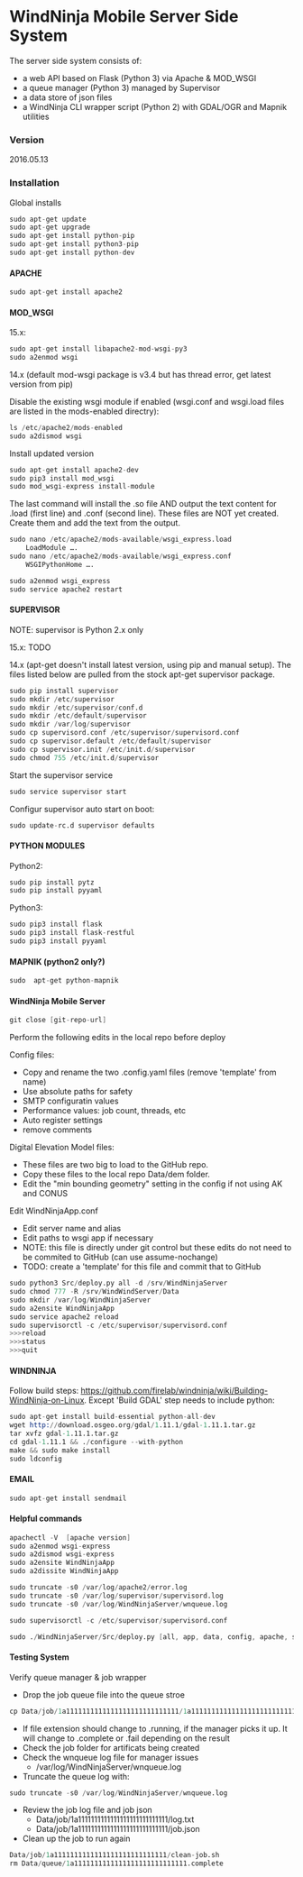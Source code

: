 # WindNinja Mobile Server Side System

The server side system consists of:
 - a web API based on Flask (Python 3) via Apache & MOD_WSGI
 - a queue manager (Python 3) managed by Supervisor
 - a data store of json files
 - a WindNinja CLI wrapper script (Python 2) with GDAL/OGR and Mapnik utilities

### Version 
2016.05.13

### Installation

Global installs
```s
sudo apt-get update
sudo apt-get upgrade
sudo apt-get install python-pip
sudo apt-get install python3-pip
sudo apt-get install python-dev
```

#### APACHE
```s
sudo apt-get install apache2
```

#### MOD_WSGI
15.x:
```s
sudo apt-get install libapache2-mod-wsgi-py3
sudo a2enmod wsgi
```

14.x (default mod-wsgi package is v3.4 but has thread error, get latest version from pip)

Disable the existing wsgi module if enabled (wsgi.conf and wsgi.load files are listed in the mods-enabled directry):
```s
ls /etc/apache2/mods-enabled
sudo a2dismod wsgi
```
Install updated version
```s
sudo apt-get install apache2-dev
sudo pip3 install mod_wsgi
sudo mod_wsgi-express install-module
```
The last command will install the .so file AND output the text content for .load (first line) and .conf (second line).  These files are NOT yet created.  Create them and add the text from the output.
```s
sudo nano /etc/apache2/mods-available/wsgi_express.load
	LoadModule ….
sudo nano /etc/apache2/mods-available/wsgi_express.conf
	WSGIPythonHome ….

sudo a2enmod wsgi_express
sudo service apache2 restart
```

#### SUPERVISOR
NOTE: supervisor is Python 2.x only

15.x:  TODO

14.x (apt-get doesn't install latest version, using pip and manual setup). The files listed below are pulled from the stock apt-get supervisor package. 
```s
sudo pip install supervisor
sudo mkdir /etc/supervisor
sudo mkdir /etc/supervisor/conf.d
sudo mkdir /etc/default/supervisor
sudo mkdir /var/log/supervisor
sudo cp supervisord.conf /etc/supervisor/supervisord.conf
sudo cp supervisor.default /etc/default/supervisor
sudo cp supervisor.init /etc/init.d/supervisor 
sudo chmod 755 /etc/init.d/supervisor
```

Start the supervisor service 
```s
sudo service supervisor start
```
Configur supervisor auto start on boot:
```s
sudo update-rc.d supervisor defaults
```


#### PYTHON MODULES
Python2:
```s
sudo pip install pytz
sudo pip install pyyaml
```
Python3:
```s
sudo pip3 install flask
sudo pip3 install flask-restful
sudo pip3 install pyyaml
```
#### MAPNIK (python2 only?)
```s
sudo  apt-get python-mapnik
```

#### WindNinja Mobile Server
```s
git close [git-repo-url]
```
Perform the following edits in the local repo before deploy

Config files:
- Copy and rename the two .config.yaml files (remove 'template' from name)
- Use absolute paths for safety
- SMTP configuratin values
- Performance values: job count, threads, etc
- Auto register settings
- remove comments

Digital Elevation Model files:  
- These files are two big to load to the GitHub repo.  
- Copy these files to the local repo Data/dem folder.  
- Edit the "min bounding geometry" setting in the config if not using AK and CONUS

Edit WindNinjaApp.conf 
- Edit server name and alias 
- Edit paths to wsgi app if necessary
- NOTE: this file is directly under git control but these edits do not need to be commited to GitHub (can use assume-nochange)
- TODO: create a 'template' for this file and commit that to GitHub

```s
sudo python3 Src/deploy.py all -d /srv/WindNinjaServer
sudo chmod 777 -R /srv/WindWindServer/Data
sudo mkdir /var/log/WindNinjaServer
sudo a2ensite WindNinjaApp
sudo service apache2 reload
sudo supervisorctl -c /etc/supervisor/supervisord.conf
>>>reload
>>>status
>>>quit
```

#### WINDNINJA
Follow build steps: https://github.com/firelab/windninja/wiki/Building-WindNinja-on-Linux. Except 'Build GDAL' step needs to include python:

```s
sudo apt-get install build-essential python-all-dev
wget http://download.osgeo.org/gdal/1.11.1/gdal-1.11.1.tar.gz
tar xvfz gdal-1.11.1.tar.gz
cd gdal-1.11.1 && ./configure --with-python
make && sudo make install
sudo ldconfig
```

#### EMAIL
```s
sudo apt-get install sendmail
```

#### Helpful commands 
```s
apachectl -V  [apache version]
sudo a2enmod wsgi-express
sudo a2dismod wsgi-express
sudo a2ensite WindNinjaApp
sudo a2dissite WindNinjaApp

sudo truncate -s0 /var/log/apache2/error.log
sudo truncate -s0 /var/log/supervisor/supervisord.log
sudo truncate -s0 /var/log/WindNinjaServer/wnqueue.log

sudo supervisorctl -c /etc/supervisor/supervisord.conf

sudo ./WindNinjaServer/Src/deploy.py [all, app, data, config, apache, supervisor] -d /srv/WindNinjaServer
```

#### Testing System
Verify queue manager & job wrapper
- Drop the job queue file into the queue stroe 
```s
cp Data/job/1a1111111111111111111111111111/1a1111111111111111111111111111.pending Data/queue
```
- If file extension should change to .running, if the manager picks it up.  It will change to .complete or .fail depending on the result 
- Check the job folder for artificats being created
- Check the wnqueue log file for manager issues 
    - /var/log/WindNinjaServer/wnqueue.log
- Truncate the queue log with:
```s
sudo truncate -s0 /var/log/WindNinjaServer/wnqueue.log 
```
- Review the job log file and job json
    - Data/job/1a1111111111111111111111111111/log.txt
    - Data/job/1a1111111111111111111111111111/job.json
- Clean up the job to run again
```s
Data/job/1a1111111111111111111111111111/clean-job.sh
rm Data/queue/1a1111111111111111111111111111.complete 
```

